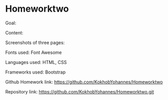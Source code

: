 # Homeworktwo
Goal:


Content:


Screenshots of three pages:


Fonts used: Font Awesome


Languages used: HTML, CSS


Frameworks used: Bootstrap


Github Homework link: https://github.com/KokhobYohannes/Homeworktwo 


Repository link: https://github.com/KokhobYohannes/Homeworktwo.git
